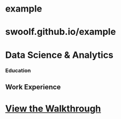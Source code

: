 # example
# swoolf.github.io/example
# Data Science & Analytics
### Education 
## Work Experience
# [View the Walkthrough](./walkthrough.html)


